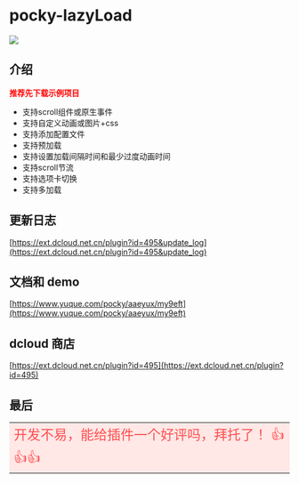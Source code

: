 # pocky-lazyLoad

<img src="https://img.shields.io/badge/version-1.2.5-blue.svg?cacheSeconds=2592000" /><br />

## 介绍

<font color="red">**推荐先下载示例项目**</font><br />

- 支持scroll组件或原生事件
- 支持自定义动画或图片+css
- 支持添加配置文件
- 支持预加载
- 支持设置加载间隔时间和最少过度动画时间
- 支持scroll节流
- 支持选项卡切换
- 支持多加载

## 更新日志

[https://ext.dcloud.net.cn/plugin?id=495&update_log](https://ext.dcloud.net.cn/plugin?id=495&update_log)

## 文档和 demo

[https://www.yuque.com/pocky/aaeyux/my9eft](https://www.yuque.com/pocky/aaeyux/my9eft)

## dcloud 商店

[https://ext.dcloud.net.cn/plugin?id=495](https://ext.dcloud.net.cn/plugin?id=495)

## 最后

<table><tr><td bgcolor="#FFE8E6" >
<font color="#FF4D4F" size="5">
开发不易，能给插件一个好评吗，拜托了！ 👍👍👍
</font>
</td></tr></table>
